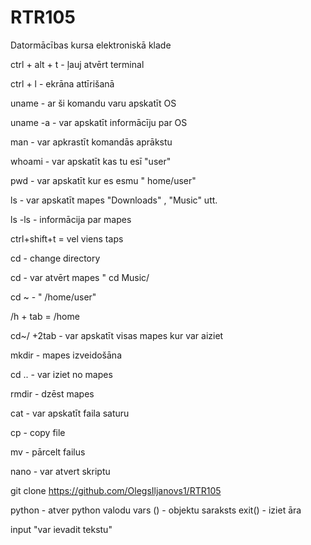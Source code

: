 # RTR105


Datormācības kursa elektroniskā klade


ctrl + alt + t - ļauj atvērt terminal


ctrl + l - ekrāna attīrišanā


uname - ar ši komandu varu apskatīt OS


uname -a - var apskatīt informācīju par OS


man - var apkrastīt komandās aprākstu


whoami - var apskatīt kas tu esī "user"


pwd - var apskatīt kur es esmu " home/user"


ls - var apskatīt mapes "Downloads" , "Music" utt.


ls -ls - informācija par mapes


ctrl+shift+t = vel viens taps


cd - change directory


cd - var atvērt mapes " cd Music/


cd ~ - " /home/user"


/h + tab = /home


cd~/ +2tab - var apskatīt visas mapes kur var aiziet


mkdir - mapes izveidošāna


cd .. - var iziet no mapes


rmdir - dzēst mapes


cat - var apskatīt faila saturu


cp - copy file


mv - pārcelt failus


nano - var atvert skriptu


git clone https://github.com/OlegsIljanovs1/RTR105

python - atver python valodu
vars () - objektu saraksts
exit() - iziet āra

input "var ievadit tekstu" 
